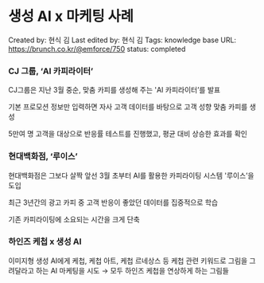 # 생성 AI x 마케팅 사례

Created by: 현식 김
Last edited by: 현식 김
Tags: knowledge base
URL: https://brunch.co.kr/@emforce/750
status: completed

### CJ 그룹, ‘AI 카피라이터’

CJ그룹은 지난 3월 중순, 맞춤 카피를 생성해 주는 'AI 카피라이터’를 발표

기본 프로모션 정보만 입력하면 자사 고객 데이터를 바탕으로 고객 성향 맞춤 카피를 생성

5만여 명 고객을 대상으로 반응률 테스트를 진행했고, 평균 대비 상승한 효과를 확인

### 현대백화점, ‘루이스’

현대백화점은 그보다 살짝 앞선 3월 초부터 AI를 활용한 카피라이팅 시스템 '루이스’을 도입

최근 3년간의 광고 카피 중 고객 반응이 좋았던 데이터를 집중적으로 학습

기존 카피라이팅에 소요되는 시간을 크게 단축

### 하인즈 케첩 x 생성 AI

이미지형 생성 AI에게 케첩, 케첩 아트, 케첩 르네상스 등 케첩 관련 키워드로 그림을 그려달라고 하는 AI 마케팅을 시도 → 모두 하인즈 케첩을 연상하게 하는 그림들